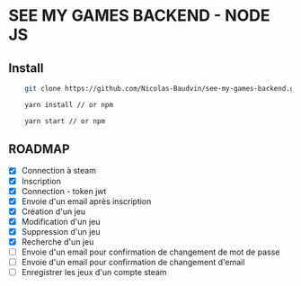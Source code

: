 # SEE MY GAMES BACKEND - NODE JS

## Install

```bash
    git clone https://github.com/Nicolas-Baudvin/see-my-games-backend.git
```

```bash
    yarn install // or npm
```

```bash
    yarn start // or npm
```

## ROADMAP

- [x] Connection à steam
- [x] Inscription
- [x] Connection - token jwt
- [x] Envoie d'un email après inscription
- [x] Création d'un jeu
- [x] Modification d'un jeu
- [x] Suppression d'un jeu
- [x] Recherche d'un jeu
- [ ] Envoie d'un email pour confirmation de changement de mot de passe
- [ ] Envoie d'un email pour confirmation de changement d'email
- [ ] Enregistrer les jeux d'un compte steam
